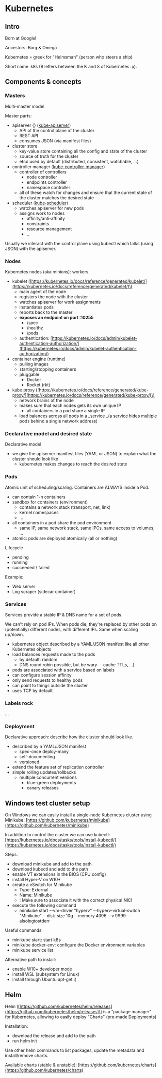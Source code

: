 # Kubernetes

## Intro

Born at Google!

Ancestors: Borg & Omega

Kubernetes = greek for "Helmsman" \(person who steers a ship\)

Short name: k8s \(8 letters between the K and S of Kubernetes :p\).

## Components & concepts

### Masters

Multi-master model.

Master parts:

* apiserver {} \([kube-apiserver](https://kubernetes.io/docs/reference/generated/kube-apiserver/)\)
  * API of the control plane of the cluster
  * REST API
  * consumes JSON \(via manifest files\)
* cluster store
  * key-value store containing all the config and state of the cluster
  * source of truth for the cluster
  * etcd used by default \(distributed, consistent, watchable, ...\)
* controller manager \([kube-controller-manager](https://kubernetes.io/docs/reference/generated/kube-controller-manager/)\)
  * controller of controllers
    * node controller
    * endpoints controller
    * namespace controller
  * all of these watch for changes and ensure that the current state of the cluster matches the desired state
* scheduler \([kube-scheduler](https://kubernetes.io/docs/reference/generated/kube-scheduler/)\)
  * watches apiserver for new pods
  * assigns work to nodes
    * affinity/anti-affinity
    * constraints
    * resource management
    * ...

Usually we interact with the control plane using kubectl which talks \(using JSON\) with the apiserver.

### Nodes

Kubernetes nodes \(aka minions\): workers.

* kubelet \([https://kubernetes.io/docs/reference/generated/kubelet/](https://kubernetes.io/docs/reference/generated/kubelet/)\)
  * main agent of the node
  * registers the node with the cluster
  * watches apiserver for work assignments
  * instantiates pods
  * reports back to the master
  * **exposes an endpoint on port :10255**
    * /spec
    * /healthz
    * /pods
  * authentication: [https://kubernetes.io/docs/admin/kubelet-authentication-authorization/](https://kubernetes.io/docs/admin/kubelet-authentication-authorization/)
* container engine \(runtime\)
  * pulling images
  * starting/stopping containers
  * pluggable
    * Docker
    * Rocket \(rkt\)
* kube proxy \([https://kubernetes.io/docs/reference/generated/kube-proxy/](https://kubernetes.io/docs/reference/generated/kube-proxy/)\)
  * network brains of the node
  * makes sure that each nodes gets its own unique IP
    * all containers in a pod share a single IP
  * load balances across all pods in a _service _\(a service hides multiple pods behind a single network address\)

### Declarative model and desired state

Declarative model

* we give the apiserver manifest files \(YAML or JSON\) to explain what the cluster should look like
  * kubernetes makes changes to reach the desired state

### Pods

Atomic unit of scheduling/scaling. Containers are ALWAYS inside a Pod.

* can contain 1-n containers
* sandbox for containers \(environment\)
  * contains a network stack \(transport, net, link\)
  * kernel namespaces
  * ...
* all containers in a pod share the pod environment
  * same IP, same network stack, same IPCs, same access to volumes, ...
* atomic: pods are deployed atomically \(all or nothing\)

Lifecycle

* pending
* running
* succeeded / failed

Example:

* Web server
* Log scraper \(sidecar container\)

### Services

Services provide a stable IP & DNS name for a set of pods.

We can't rely on pod IPs. When pods die, they're replaced by other pods on \(potentially\) different nodes, with different IPs. Same when scaling up/down.

* kubernetes object described by a YAML/JSON manifest like all other Kubernetes objects
* load balances requests made to the pods
  * by default: random
  * DNS round robin possible, but be wary -- cache TTLs, ...\)
* pods are associated with a service based on labels
* can configure session affinity
* only send requests to healthy pods
* can point to things outside the cluster
* uses TCP by default

### Labels rock

...

### Deployment

Declarative approach: describe how the cluster should look like.

* described by a YAML/JSON manifest
  * spec-once deploy-many
  * self-documenting
  * versioned
* extend the feature set of replication controller
* simple rolling updates/rollbacks
  * multiple concurrent versions
    * blue-green deployments
    * canary releases

## Windows test cluster setup

On Windows we can easily install a single-node Kubernetes cluster using Minikube: [https://github.com/kubernetes/minikube](https://github.com/kubernetes/minikube)

In addition to control the cluster we can use kubectl: [https://kubernetes.io/docs/tasks/tools/install-kubectl/](https://kubernetes.io/docs/tasks/tools/install-kubectl/)

Steps:

* download minikube and add to the path
* download kubectl and add to the path
* enable VT extensions in the BIOS \(CPU config\)
* install Hyper-V on W10+
* create a vSwitch for Minikube
  * Type: External
  * Name: Minikube
  * ! Make sure to associate it with the correct physical NIC!
* execute the following command
  * minikube start --vm-driver "hyperv" --hyperv-virtual-switch "Minikube" --disk-size 10g --memory 4096 --v 9999 --alsologtostderr

Useful commands

* minikube start: start k8s
* minikube docker-env: configure the Docker environment variables
* minikube service list

Alternative path to install:

* enable W10+ developer mode
* install WSL \(subsystem for Linux\)
* install through Ubuntu apt-get :\)

## Helm

Helm \([https://github.com/kubernetes/helm/releases](https://github.com/kubernetes/helm/releases)\) is a "package manager" for Kubernetes, allowing to easily deploy "Charts" \(pre-made Deployments\)

Installation:

* download the release and add to the path
* run helm init

Use other helm commands to list packages, update the metadata and install/remove charts.

Available charts \(stable & unstable\): [https://github.com/kubernetes/charts](https://github.com/kubernetes/charts)

